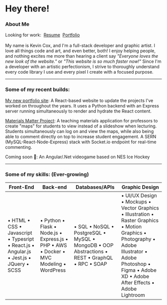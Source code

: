 # Hey there!

### About Me

Looking for work: &nbsp;[Resume](https://www.dreamstate.graphics/about) &nbsp;[Portfolio](https://www.dreamstate.graphics)\
\
My name is Kevin Cox, and I'm a full-stack developer and graphic artist. I love all things code and art, and even better, both!
I enjoy helping people, and nothing excites me more than hearing a client say *"Everyone loves the new look of the website."* or *"This website is so much faster now!"*
Since I'm a developer with an artistic perfectionism, I strive to thoroughly understand every code library I use and every pixel I create with a focused purpose.

---

### Some of my recent builds:

[My new portfolio site](https://github.com/KevinCox0427/Portfolio-Redo): A React-based website to update the projects I've worked on throughout the years. It uses a Python backend with an Express server running simultaneously to render and hydrate the React content.

[Materials Matter Project](https://github.com/KevinCox0427/Materials-Matter-App): A teaching materials application for professors to create "maps" for students to view instead of a slideshow when lecturing. Students simultaneously can log on and view the maps, while also being able to comment directly on top to increase student engagement. A SERN (MySQL-React-Node-Express) stack with Socket.io endpoint for real-time commenting.

Coming soon :eyes:: An Angular/.Net videogame based on NES Ice Hockey

---

### Some of my skills: (Ever-growing)

| Front-End | Back-end | Databases/APIs | Graphic Design |
| --------- | -------- | -------------- | -------------- |
| • HTML • CSS • Javascript • Typesript • React.js • Angular.js • Jest.js • JQuery • SCSS | • Python • Flask • Node.js • Express.js • PHP • AWS • Docker • MVC Modeling • WordPress | • SQL • NoSQL • PostgreSQL • MySQL • MongoDB • OOP Abstractions • REST • GraphQL • RPC • SOAP | • UI/UX Design • Mockups • Vector Graphics • Illustration • Raster Graphics • Motion Graphics • Photography • Adobe Illustrator • Adobe Photoshop • Figma • Adobe XD • Adobe After Effects • Adobe Lightroom |
